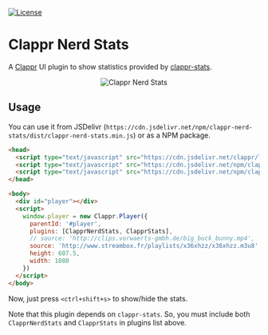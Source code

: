 [![License](https://img.shields.io/badge/license-BSD--3--Clause-blue.svg)](https://img.shields.io/badge/license-BSD--3--Clause-blue.svg)

# Clappr Nerd Stats
A [Clappr](https://github.com/clappr/clappr) UI plugin to show statistics provided by
[clappr-stats](https://github.com/clappr/clappr-stats).

<p align="center">
  <img src="https://raw.githubusercontent.com/lucasrodcosta/clappr-nerd-stats/master/images/clappr-nerd-stats.png" alt="Clappr Nerd Stats"/>
</p>

## Usage

You can use it from JSDelivr (`https://cdn.jsdelivr.net/npm/clappr-nerd-stats/dist/clappr-nerd-stats.min.js`) or as
a NPM package.

```html
<head>
  <script type="text/javascript" src="https://cdn.jsdelivr.net/clappr/latest/clappr.min.js"></script>
  <script type="text/javascript" src="https://cdn.jsdelivr.net/npm/clappr-stats/dist/clappr-stats.min.js"></script>
  <script type="text/javascript" src="https://cdn.jsdelivr.net/npm/clappr-nerd-stats/dist/clappr-nerd-stats.min.js"></script>
</head>

<body>
  <div id="player"></div>
  <script>
    window.player = new Clappr.Player({
      parentId: '#player',
      plugins: [ClapprNerdStats, ClapprStats],
      // source: 'http://clips.vorwaerts-gmbh.de/big_buck_bunny.mp4',
      source: 'http://www.streambox.fr/playlists/x36xhzz/x36xhzz.m3u8',
      height: 607.5,
      width: 1080
    })
  </script>
</body>
```

Now, just press `<ctrl+shift+s>` to show/hide the stats.

Note that this plugin depends on `clappr-stats`. So, you must include both `ClapprNerdStats` and
`ClapprStats` in plugins list above.
